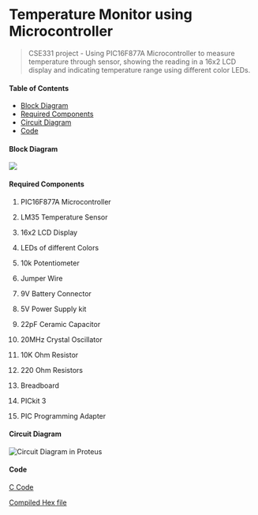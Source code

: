 # Temperature Monitor using Microcontroller

> CSE331 project - Using PIC16F877A Microcontroller to measure temperature through sensor, showing the reading in a 16x2 LCD display and indicating temperature range using different color LEDs. 



#### **Table of Contents**

- [Block Diagram](#block-diagram)
- [Required Components](#required-components)
- [Circuit Diagram](#circuit-diagram)
- [Code](#code)



#### **Block Diagram**

![](https://i.ibb.co/pLpMpYX/Screenshot-74.png)



#### Required Components

1. PIC16F877A Microcontroller

2. LM35 Temperature Sensor

3. 16x2 LCD Display

4. LEDs of different Colors

5. 10k Potentiometer

6. Jumper Wire

7. 9V Battery Connector

8. 5V Power Supply kit

9. 22pF Ceramic Capacitor

10. 20MHz Crystal Oscillator

11. 10K Ohm Resistor

12. 220 Ohm Resistors

13. Breadboard

14. PICkit 3

15. PIC Programming Adapter

    

#### Circuit Diagram

![Circuit Diagram in Proteus](https://i.ibb.co/wrq4PvZ/Circuit-Diagram.png)



#### Code

[C Code](https://github.com/FHShubho/temperature_monitor_using_microcontroller/blob/master/TM.c )

[Compiled Hex file](https://github.com/FHShubho/temperature_monitor_using_microcontroller/blob/master/TM.hex)
